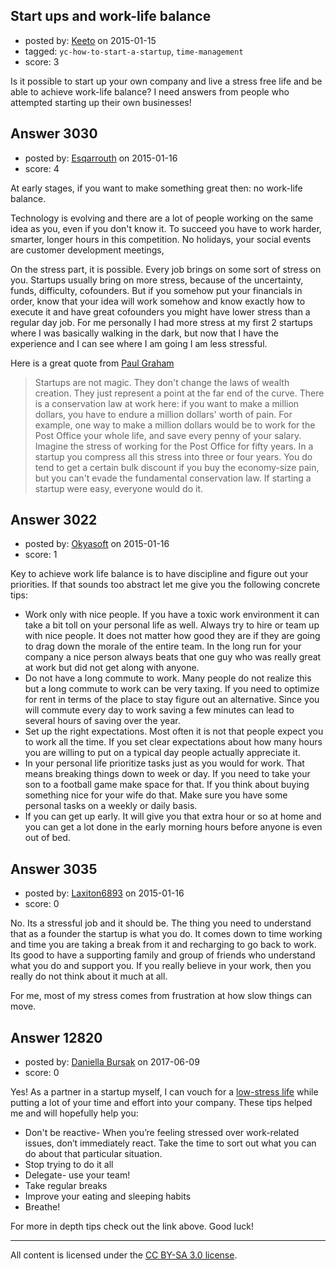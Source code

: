 ## Start ups and work-life balance

- posted by: [Keeto](https://stackexchange.com/users/386151/keeto) on 2015-01-15
- tagged: `yc-how-to-start-a-startup`, `time-management`
- score: 3

<p>Is it possible to start up your own company and live a stress free life and be able to achieve work-life balance? I need answers from people who attempted starting up their own businesses!</p>



## Answer 3030

- posted by: [Esqarrouth](https://stackexchange.com/users/3055586/esqarrouth) on 2015-01-16
- score: 4

<p>At early stages, if you want to make something great then: no work-life balance.</p>

<p>Technology is evolving and there are a lot of people working on the same idea as you, even if you don't know it. To succeed you have to work harder, smarter, longer hours in this competition. No holidays, your social events are customer development meetings, </p>

<p>On the stress part, it is possible. Every job brings on some sort of stress on you. Startups usually bring on more stress, because of the uncertainty, funds, difficulty, cofounders. But if you somehow put your financials in order, know that your idea will work somehow and know exactly how to execute it and have great cofounders you might have lower stress than a regular day job. For me personally I had more stress at my first 2 startups where I was basically walking in the dark, but now that I have the experience and I can see where I am going I am less stressful. </p>

<p>Here is a great quote from <a href="http://www.paulgraham.com/wealth.html" rel="nofollow">Paul Graham</a></p>

<blockquote>
  <p>Startups are not magic. They don't change the laws of wealth creation.
  They just represent a point at the far end of the curve. There is a
  conservation law at work here: if you want to make a million dollars,
  you have to endure a million dollars' worth of pain. For example, one
  way to make a million dollars would be to work for the Post Office
  your whole life, and save every penny of your salary. Imagine the
  stress of working for the Post Office for fifty years. In a startup
  you compress all this stress into three or four years. You do tend to
  get a certain bulk discount if you buy the economy-size pain, but you
  can't evade the fundamental conservation law. If starting a startup
  were easy, everyone would do it.</p>
</blockquote>



## Answer 3022

- posted by: [Okyasoft](https://stackexchange.com/users/294248/okyasoft) on 2015-01-16
- score: 1

<p>Key to achieve work life balance is to have discipline and figure out your priorities. If that sounds too abstract let me give you the following concrete tips:</p>

<ul>
<li>Work only with nice people. If you have a toxic work environment it can take a bit toll on your personal life as well. Always try to hire or team up with nice people. It does not matter how good they are if they are going to drag down the morale of the entire team. In the long run for your company a nice person always beats that one guy who was really great at work but did not get along with anyone.</li>
<li>Do not have a long commute to work. Many people do not realize this but a long commute to work can be very taxing. If you need to optimize for rent in terms of the place to stay figure out an alternative. Since you will commute every day to work saving a few minutes can lead to several hours of saving over the year.</li>
<li>Set up the right expectations. Most often it is not that people expect you to work all the time. If you set clear expectations about how many hours you are willing to put on a typical day people actually appreciate it. </li>
<li>In your personal life prioritize tasks just as you would for work. That means breaking things down to week or day. If you need to take your son to a football game make space for that. If you think about buying something nice for your wife do that. Make sure you have some personal tasks on a weekly or daily basis. </li>
<li>If you can get up early. It will give you that extra hour or so at home and you can get a lot done in the early morning hours before anyone is even out of bed.</li>
</ul>



## Answer 3035

- posted by: [Laxiton6893](https://stackexchange.com/users/2181902/laxiton6893) on 2015-01-16
- score: 0

<p>No. Its a stressful job and it should be. The thing you need to understand that as a founder the startup is what you do. It comes down to time working and time you are taking a break from it and recharging to go back to work. Its good to have a supporting family and group of friends who understand what you do and support you. If you really believe in your work, then you really do not think about it much at all. </p>

<p>For me, most of my stress comes from frustration at how slow things can move. </p>



## Answer 12820

- posted by: [Daniella Bursak](https://stackexchange.com/users/11058306/daniella-bursak) on 2017-06-09
- score: 0

<p>Yes! As a partner in a startup myself, I can vouch for a <a href="https://tallyfy.com/stressed-work-manage-work-stress/" rel="nofollow noreferrer">low-stress life</a> while putting a lot of your time and effort into your company. These tips helped me and will hopefully help you: </p>

<ul>
<li>Don't be reactive- When you’re feeling stressed over work-related issues, don’t immediately react. Take the time to sort out what you can do about that particular situation.</li>
<li>Stop trying to do it all</li>
<li>Delegate- use your team!</li>
<li>Take regular breaks</li>
<li>Improve your eating and sleeping habits</li>
<li>Breathe!</li>
</ul>

<p>For more in depth tips check out the link above. Good luck!</p>




---

All content is licensed under the [CC BY-SA 3.0 license](https://creativecommons.org/licenses/by-sa/3.0/).
